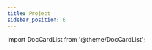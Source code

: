 ```yaml
---
title: Project
sidebar_position: 6
---
```


import DocCardList from '@theme/DocCardList';

<DocCardList />
